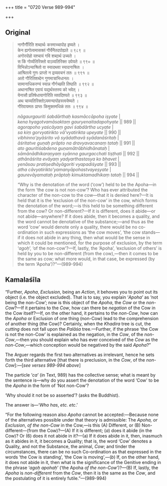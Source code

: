 +++
title = "0720 Verse 989-994"

+++
## Original 
>
> नागौर्गौरिति शब्दार्थः कस्माच्चापोह इष्यते ।  
> केन ह्यगोत्वमासक्तं गौर्येनैतदपोह्यते ॥ ९८९ ॥  
> अगोरपोहो यश्चायं गवि शब्दार्थ उच्यते ।  
> स किं गोर्व्यतिरिक्तो वाऽव्यतिरिक्त उपेयते ॥ ९९० ॥  
> विभिन्नोऽप्याश्रितो वा स्यादथवा स्यादनाश्रितः ।  
> आश्रितत्वे गुणः प्राप्तो न द्रव्यवचनं ततः ॥ ९९१ ॥  
> अतो गौरितिशब्देन गुणमात्राभिधानतः ।  
> सामानाधिकरण्यं स्यान्न गौर्गच्छति तिष्ठति ॥ ९९२ ॥  
> अथानाश्रित एवायं यद्यर्थस्तस्य को भवेत् ।  
> येनासौ प्रतिषेधायागोरिति व्यपदिश्यते ॥ ९९३ ॥  
> अथ चाव्यतिरिक्तोऽयमन्यापोहस्त्वयेष्यते ।  
> गौरेवायमतः प्राप्तः किमुक्तमधिकं ततः ॥ ९९४ ॥ 
>
> *nāgaurgauriti śabdārthaḥ kasmāccāpoha iṣyate* \|  
> *kena hyagotvamāsaktaṃ gauryenaitadapohyate* \|\| 989 \|\|  
> *agorapoho yaścāyaṃ gavi śabdārtha ucyate* \|  
> *sa kiṃ gorvyatirikto vā'vyatirikta upeyate* \|\| 990 \|\|  
> *vibhinno'pyāśrito vā syādathavā syādanāśritaḥ* \|  
> *āśritatve guṇaḥ prāpto na dravyavacanaṃ tataḥ* \|\| 991 \|\|  
> *ato gauritiśabdena guṇamātrābhidhānataḥ* \|  
> *sāmānādhikaraṇyaṃ syānna gaurgacchati tiṣṭhati* \|\| 992 \|\|  
> *athānāśrita evāyaṃ yadyarthastasya ko bhavet* \|  
> *yenāsau pratiṣedhāyāgoriti vyapadiśyate* \|\| 993 \|\|  
> *atha cāvyatirikto'yamanyāpohastvayeṣyate* \|  
> *gaurevāyamataḥ prāptaḥ kimuktamadhikaṃ tataḥ* \|\| 994 \|\| 
>
> “Why is the denotation of the word (‘cow’) held to be the Apoha—in the form ‘the cow is not non-cow’? Who has ever attributed the character of the non-cow to the cow—that it is denied here?—It is held that it is the ‘exclusion of the non-cow’ in the cow, which forms the denotation of the word;—is this held to be something different from the cow? Or non-different?—If it is different, does it abide—or not abide—anywhere? If it does abide, then it becomes a quality, and the word cannot be denotative of the substance;—and thus as the word ‘cow’ would denote only a quality, there would be no co-ordination in such expressions as ‘the cow moves’, ‘the cow stands—if it does not abide in any thing, then what would be the sense in which it could be mentioned, for the purpose of exclusion, by the term ‘*agoḥ*’, ‘of the non-cow’?—If, lastly, the ‘Apoha’, ‘exclusion of others’ is held by you to be non-different (from the cow),—then it comes to be the same as cow; what more would, in that case, be expressed (by the term ‘Apoha’)?”—(989-994)



## Kamalaśīla

“Further, *Apoha*, *Exclusion*, being an *Action*, it behoves you to point out its object (i.e. the object excluded). That is to say, you explain ‘*Apoha*’ as ‘not being the non-Cow’; now is this object of the *Apoha*, the *Cow* or the *non-Cow*?—If it pertains to the *Cow*, how can there be *negation* of the Cow in the Cow itself?—If, on the other hand, it pertains to the *non-Cow*, how can the *Apoha* or Exclusion of one thing (non-Cow) lead to the comprehension of another thing (the Cow)? Certainly, when the *Khadira* tree is cut, the *cutting* does not fall upon the *Palāśa* tree.—Further, if the phrase ‘the Cow is not the non-Cow’ is explained as the negation, in the *Cow*, of the *non-Cow*,—then you should explain who has ever conceived of the *Cow* as the *non-Cow*,—which conception would be negatived by the said *Apoha*?”

The Arguer regards the first two alternatives as irrelevant, hence he sets forth the third alternative [that there is preclusion, in the *Cow*, of the *non-Cow*]:—[*see verses 989-994 above*]

The particle ‘*ca*’ (in Text, 989) has the collective sense; what is meant by the sentence is—why do you assert the denotation of the word ‘Cow’ to be the *Apoha* in the form of ‘Not non-Cow’?

‘Why should it not be so asserted’? (asks the Buddhist).

The answer is—‘*Who has*, *etc. etc*.’

“For the following reason also *Apoha* cannot be accepted:—Because none of the alternatives possible under that theory is admissible: The *Apoha, or Exclusion*, *of the non-Cow* in the Cow,—is this (A) Different, or (B) Non-different—(from the Cow)?—(A) If it is different; (*a*) does it abide (in the Cow)? Or (6) does it not abide in it?—(a) If it does abide in it, then, inasmuch as it abides in it, it becomes a Quality; that is, the word ‘Cow’ denotes a Quality, and not the Substance, the animal, *Cow*; and tinder the circumstances, there can be no such Co-ordination as that expressed in the words ‘the Cow is standing’, ‘the Cow is moving’,—(*b*) If, on the other hand, it does not abide in it, then what is the significance of the Genitive ending in the phrase ‘*agoḥ apohaḥ*’ (‘the Apoha *of the non-Cow*’)?—(B) If, lastly, the *Apoha* is *non-different* from the *Cow*, then it is the same as the *Cow*, and the postulating of it is entirely futile.”—(989-994)


